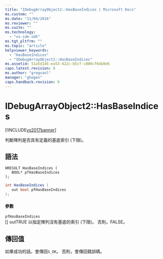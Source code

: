 ```yaml
---
title: "IDebugArrayObject2::HasBaseIndices | Microsoft Docs"
ms.custom: ""
ms.date: "11/04/2016"
ms.reviewer: ""
ms.suite: ""
ms.technology: 
  - "vs-ide-sdk"
ms.tgt_pltfrm: ""
ms.topic: "article"
helpviewer_keywords: 
  - "HasBaseIndices"
  - "IDebugArrayObject2::HasBaseIndices"
ms.assetid: 51a5d145-ea53-422c-b5cf-c800cf64b8e6
caps.latest.revision: 9
ms.author: "gregvanl"
manager: "ghogen"
caps.handback.revision: 9
---
```

# IDebugArrayObject2::HasBaseIndices
[!INCLUDE[vs2017banner](../../../code-quality/includes/vs2017banner.md)]

判斷陣列是否具有定義的基底索引 \(下限\)。  
  
## 語法  
  
```cpp#  
HRESULT HasBaseIndices (  
   BOOL* pfHasBaseIndices  
);  
```  
  
```c#  
int HasBaseIndices (  
   out bool pfHasBaseIndices  
);  
```  
  
#### 參數  
 `pfHasBaseIndices`  
 \[\] outTRUE 以指定陣列沒有基底的索引 \(下限\)。 否則，FALSE。  
  
## 傳回值  
 如果成功的話，會傳回`S_OK`。 否則，會傳回錯誤碼。